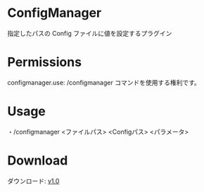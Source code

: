 # ConfigManager
指定したパスの Config ファイルに値を設定するプラグイン


# Permissions
configmanager.use: /configmanager コマンドを使用する権利です。


# Usage
・/configmanager <ファイルパス> <Configパス> <パラメータ>


# Download
ダウンロード: <a href="https://goo.gl/68oGKq">v1.0<a/>
